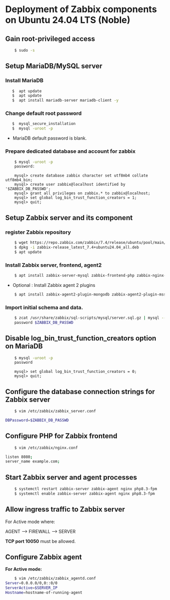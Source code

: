 # Deployment of Zabbix components on Ubuntu 24.04 LTS (Noble)

## Gain root-privileged access

```sh
    $ sudo -s
```

## Setup MariaDB/MySQL server

### Install MariaDB

```sh
   $  apt update
   $  apt update
   $  apt install mariadb-server mariadb-client -y
```

### Change default root password

```sh
   $  mysql_secure_installation
   $  mysql -uroot -p
```

- MariaDB default password is blank.

### Prepare dedicated database and account for zabbix

```sh
    $ mysql -uroot -p
    password:
```

```mysql
    mysql> create database zabbix character set utf8mb4 collate utf8mb4_bin;
    mysql> create user zabbix@localhost identified by '$ZABBIX_DB_PASSWD';
    mysql> grant all privileges on zabbix.* to zabbix@localhost;
    mysql> set global log_bin_trust_function_creators = 1;
    mysql> quit;
```

## Setup Zabbix server and its component

### register Zabbix repository

```sh
    $ wget https://repo.zabbix.com/zabbix/7.4/release/ubuntu/pool/main/z/zabbix-release/zabbix-release_latest_7.4+ubuntu24.04_all.deb
    $ dpkg -i zabbix-release_latest_7.4+ubuntu24.04_all.deb
    $ apt update
```

### Install Zabbix server, frontend, agent2

```sh
    $ apt install zabbix-server-mysql zabbix-frontend-php zabbix-nginx-conf zabbix-sql-scripts zabbix-agent2
```

- Optional : Install Zabbix agent 2 plugins

```sh
    $ apt install zabbix-agent2-plugin-mongodb zabbix-agent2-plugin-mssql zabbix-agent2-plugin-postgresql
```

### Import initial schema and data.

```sh
    $ zcat /usr/share/zabbix/sql-scripts/mysql/server.sql.gz | mysql --default-character-set=utf8mb4 -uzabbix -p zabbix
    password $ZABBIX_DB_PASSWD
```

## Disable log_bin_trust_function_creators option on MariaDB

```sh
    $ mysql -uroot -p
    password
```

```mysql
    mysql> set global log_bin_trust_function_creators = 0;
    mysql> quit;
```

## Configure the database connection strings for Zabbix server

```sh
    $ vim /etc/zabbix/zabbix_server.conf
```

```sh title="/etc/zabbix/zabbix_server.conf"
DBPassword=$ZABBIX_DB_PASSWD
```

## Configure PHP for Zabbix frontend

```sh
    $ vim /etc/zabbix/nginx.conf
```

```sh title="/etc/zabbix/nginx.conf"
listen 8080;
server_name example.com;
```

## Start Zabbix server and agent processes

```sh
    $ systemctl restart zabbix-server zabbix-agent nginx php8.3-fpm
    $ systemctl enable zabbix-server zabbix-agent nginx php8.3-fpm
```

## Allow ingress traffic to Zabbix server

For Active mode where:

AGENT --> FIREWALL --> SERVER

**TCP port 10050** must be allowed.

## Configure Zabbix agent

**For Active mode:**

```sh
    $ vim /etc/zabbix/zabbix_agentd.conf
Server=0.0.0.0/0,0::0/0
ServerActive=$SERVER_IP
Hostname=hostname-of-running-agent
```
